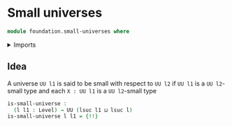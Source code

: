 # Small universes

```agda
module foundation.small-universes where
```

<details><summary>Imports</summary>

```agda
open import foundation.universe-levels

open import foundation-core.cartesian-product-types
open import foundation-core.small-types
```

</details>

## Idea

A universe `UU l1` is said to be small with respect to `UU l2` if `UU l1` is a
`UU l2`-small type and each `X : UU l1` is a `UU l2`-small type

```agda
is-small-universe :
  (l l1 : Level) → UU (lsuc l1 ⊔ lsuc l)
is-small-universe l l1 = {!!}
```
